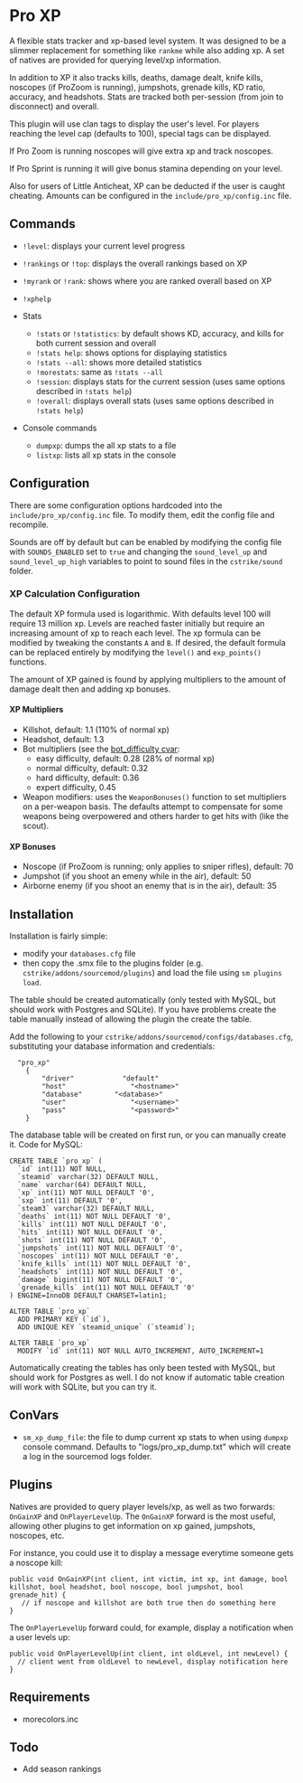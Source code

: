# Pro XP

A flexible stats tracker and xp-based level system.  It was designed to be a slimmer replacement for something like `rankme` while also adding xp.  A set of natives are provided for querying level/xp information.

In addition to XP it also tracks kills, deaths, damage dealt, knife kills, noscopes (if ProZoom is running), jumpshots, grenade kills, KD ratio, accuracy, and headshots.  Stats are tracked both per-session (from join to disconnect) and overall.

This plugin will use clan tags to display the user's level.  For players reaching the level cap (defaults to 100), special tags can be displayed.

If Pro Zoom is running noscopes will give extra xp and track noscopes.

If Pro Sprint is running it will give bonus stamina depending on your level.

Also for users of Little Anticheat, XP can be deducted if the user is caught cheating.  Amounts can be configured in the `include/pro_xp/config.inc` file.

## Commands

- `!level`: displays your current level progress

- `!rankings` or `!top`: displays the overall rankings based on XP

- `!myrank` or `!rank`: shows where you are ranked overall based on XP

- `!xphelp`

- Stats
  
  - `!stats` or `!statistics`: by default shows KD, accuracy, and kills for both current session and overall
  - `!stats help`: shows options for displaying statistics
  - `!stats --all`: shows more detailed statistics
  - `!morestats`: same as `!stats --all`
  - `!session`: displays stats for the current session (uses same options described in `!stats help`)
  - `!overall`: displays overall stats (uses same options described in `!stats help`)

- Console commands
  
  - `dumpxp`: dumps the all xp stats to a file
  - `listxp`: lists all xp stats in the console

## Configuration

There are some configuration options hardcoded into the `include/pro_xp/config.inc` file.  To modify them, edit the config file and recompile.

Sounds are off by default but can be enabled by modifying the config file with `SOUNDS_ENABLED` set to `true` and changing the `sound_level_up` and `sound_level_up_high` variables to point to sound files in the `cstrike/sound` folder.

### XP Calculation Configuration

The default XP formula used is logarithmic.  With defaults level 100 will require 13 million xp.  Levels are reached faster initially but require an increasing amount of xp to reach each level.  The xp formula can be modified by tweaking the constants `A` and `B`.  If desired, the default formula can be replaced entirely by modifying the `level()` and `exp_points()` functions.

The amount of XP gained is found by applying multipliers to the amount of damage dealt then and adding xp bonuses.

#### XP Multipliers

- Killshot, default: 1.1 (110% of normal xp)
- Headshot, default: 1.3
- Bot multipliers (see the [bot_difficulty cvar](https://developer.valvesoftware.com/wiki/List_of_CS:S_Cvars#B):
  - easy difficulty, default: 0.28 (28% of normal xp)
  - normal difficulty, default: 0.32
  - hard difficulty, default: 0.36
  - expert difficulty, 0.45
- Weapon modifiers: uses the `WeaponBonuses()` function to set multipliers on a per-weapon basis.  The defaults attempt to compensate for some weapons being overpowered and others harder to get hits with (like the scout).

#### XP Bonuses

- Noscope (if ProZoom is running; only applies to sniper rifles), default: 70
- Jumpshot (if you shoot an emeny while in the air), default: 50
- Airborne enemy (if you shoot an enemy that is in the air), default: 35

## Installation

Installation is fairly simple: 

- modify your `databases.cfg` file
- then copy the .smx file to the plugins folder (e.g. `cstrike/addons/sourcemod/plugins`) and load the file using `sm plugins load`.

The table should be created automatically (only tested with MySQL, but should work with Postgres and SQLite).  If you have problems create the table manually instead of allowing the plugin the create the table.

Add the following to your `cstrike/addons/sourcemod/configs/databases.cfg`, substituting your database information and credentials:

```
  "pro_xp"
    {
        "driver"            "default"
        "host"                "<hostname>"
        "database"        "<database>"
        "user"                "<username>"
        "pass"                "<password>"
    }
```

The database table will be created on first run, or you can manually create it.  Code for MySQL:

```
CREATE TABLE `pro_xp` (
  `id` int(11) NOT NULL,
  `steamid` varchar(32) DEFAULT NULL,
  `name` varchar(64) DEFAULT NULL,
  `xp` int(11) NOT NULL DEFAULT '0',
  `sxp` int(11) DEFAULT '0',
  `steam3` varchar(32) DEFAULT NULL,
  `deaths` int(11) NOT NULL DEFAULT '0',
  `kills` int(11) NOT NULL DEFAULT '0',
  `hits` int(11) NOT NULL DEFAULT '0',
  `shots` int(11) NOT NULL DEFAULT '0',
  `jumpshots` int(11) NOT NULL DEFAULT '0',
  `noscopes` int(11) NOT NULL DEFAULT '0',
  `knife_kills` int(11) NOT NULL DEFAULT '0',
  `headshots` int(11) NOT NULL DEFAULT '0',
  `damage` bigint(11) NOT NULL DEFAULT '0',
  `grenade_kills` int(11) NOT NULL DEFAULT '0'
) ENGINE=InnoDB DEFAULT CHARSET=latin1;

ALTER TABLE `pro_xp`
  ADD PRIMARY KEY (`id`),
  ADD UNIQUE KEY `steamid_unique` (`steamid`);

ALTER TABLE `pro_xp`
  MODIFY `id` int(11) NOT NULL AUTO_INCREMENT, AUTO_INCREMENT=1
```

Automatically creating the tables has only been tested with MySQL, but should work for Postgres as well.
I do not know if automatic table creation will work with SQLite, but you can try it.

## ConVars

- `sm_xp_dump_file`: the file to dump current xp stats to when using `dumpxp` console command.  Defaults to "logs/pro_xp_dump.txt" which will create a log in the sourcemod logs folder.

## Plugins

Natives are provided to query player levels/xp, as well as two forwards: `OnGainXP` and `OnPlayerLevelUp`.  The `OnGainXP` forward is the most useful, allowing other plugins to get information on xp gained, jumpshots, noscopes, etc.

For instance, you could use it to display a message everytime someone gets a noscope kill:

```
public void OnGainXP(int client, int victim, int xp, int damage, bool killshot, bool headshot, bool noscope, bool jumpshot, bool grenade_hit) {
   // if noscope and killshot are both true then do something here
}
```

The `OnPlayerLevelUp` forward could, for example, display a notification when a user levels up:

```
public void OnPlayerLevelUp(int client, int oldLevel, int newLevel) {
  // client went from oldLevel to newLevel, display notification here
}
```

## Requirements

- morecolors.inc

## Todo

- Add season rankings
